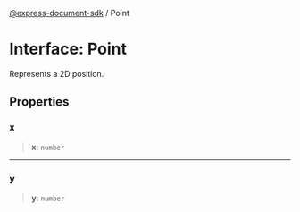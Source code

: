 [@express-document-sdk](../overview.md) / Point

# Interface: Point

Represents a 2D position.

## Properties

### x

> **x**: `number`

---

### y

> **y**: `number`
